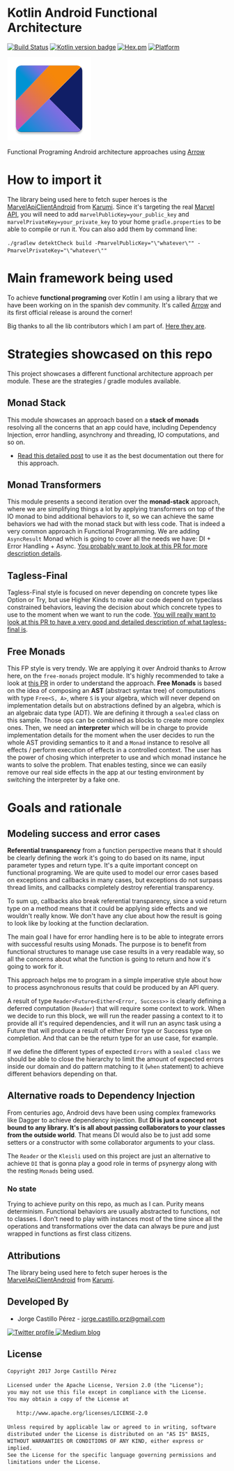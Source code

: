 Kotlin Android Functional Architecture
======================================
[![Build Status](https://www.bitrise.io/app/10edb6301af99ad4/status.svg?token=V3W1vKcNZknWnWzEX1M7Hw&branch=master)](https://www.bitrise.io/app/10edb6301af99ad4)
[![Kotlin version badge](https://img.shields.io/badge/kotlin-1.2.10-blue.svg)](http://kotlinlang.org/)
[![Hex.pm](https://img.shields.io/hexpm/l/plug.svg)](http://www.apache.org/licenses/LICENSE-2.0) [![Platform](https://img.shields.io/badge/platform-android-green.svg)](http://developer.android.com/index.html)

![Kotlin logo](assets/ic_launcher.png)

Functional Programing Android architecture approaches using [Arrow](http://arrow-kt.io/)

# How to import it

The library being used here to fetch super heroes is the [MarvelApiClientAndroid](https://github.com/Karumi/MarvelApiClientAndroid) 
from [Karumi](https://github.com/Karumi). Since it's targeting the real [Marvel API](https://developer.marvel.com/), 
you will need to add `marvelPublicKey=your_public_key` and `marvelPrivateKey=your_private_key` to 
your home `gradle.properties` to be able to compile or run it. You can also add them by command line: 

`./gradlew detektCheck build -PmarvelPublicKey="\"whatever\"" -PmarvelPrivateKey="\"whatever\""`

# Main framework being used

To achieve **functional programing** over Kotlin I am using a library that we have been working on 
in the spanish dev community. It's called [Arrow](https://github.com/arrow-kt/arrow) and its first
official release is around the corner!

Big thanks to all the lib contributors which I am part of. [Here they are](https://github.com/arrow-kt/arrow/graphs/contributors).

# Strategies showcased on this repo

This project showcases a different functional architecture approach per module. These are the 
strategies / gradle modules available.

## Monad Stack
This module showcases an approach based on a **stack of monads** resolving all the concerns that an app could 
have, including Dependency Injection, error handling, asynchrony and threading, IO computations, and so on.
* [Read this detailed post](https://medium.com/@JorgeCastilloPr/kotlin-functional-programming-i-monad-stack-518d1bd8fbee) to use it as the best documentation out there for this approach. 

## Monad Transformers
This module presents a second iteration over the **monad-stack** approach, where we are simplifying things a lot by applying transformers on top of 
the IO monad to bind additional behaviors to it, so we can achieve the same behaviors we had with the monad stack but with less code. 
That is indeed a very common approach in Functional Programming. We are adding `AsyncResult` Monad 
which is going to cover all the needs we have: DI + Error Handling + Async.
[You probably want to look at this PR for more description details](https://github.com/JorgeCastilloPrz/KotlinAndroidFunctional/pull/3).

## Tagless-Final
Tagless-Final style is focused on never depending on concrete types like Option or Try, but use 
Higher Kinds to make our code depend on typeclass constrained behaviors, leaving the decision about 
which concrete types to use to the moment when we want to run the code.
[You will really want to look at this PR to have a very good and detailed description of what tagless-final is](https://github.com/JorgeCastilloPrz/KotlinAndroidFunctional/pull/2).

## Free Monads 
This FP style is very trendy. We are applying it over Android thanks to Arrow here, on the `free-monads` project module. It's highly recommended to take a look at [this PR](https://github.com/JorgeCastilloPrz/KotlinAndroidFunctional/pull/6) in order to understand the approach.
**Free Monads** is based on the idea of composing an **AST** (abstract syntax tree) of computations with  type `Free<S, A>`, where `S` is your algebra, which will never depend on implementation details but on abstractions defined by an algebra, which is an algebraic data type (ADT). We are defining it through a `sealed` class on this sample. 
Those ops can be combined as blocks to create more complex ones. Then, we need an **interpreter** which will be in charge to provide implementation details for the moment when the user decides to run the whole AST providing semantics to it and a `Monad` instance to resolve all effects / perform execution of effects in a controlled context. The user has the power of chosing which interpreter to use and which monad instance he wants to solve the problem. That enables testing, since we can easily remove our real side effects in the app at our testing environment by switching the interpreter by a fake one.

# Goals and rationale

## Modeling success and error cases
**Referential transparency** from a function perspective means that it should be clearly defining 
the work it's going to do based on its name, input parameter types and return type. It's a quite 
important concept on functional programing. We are quite used to model our error cases based on 
exceptions and callbacks in many cases, but exceptions do not surpass thread limits, and callbacks 
completely destroy referential transparency. 

To sum up, callbacks also break referential transparency, since a void return type on a method 
means that it could be applying side effects and we wouldn't really know. We don't have any clue 
about how the result is going to look like by looking at the function declaration.

The main goal I have for error handling here is to be able to integrate errors with successful 
results using Monads. The purpose is to benefit from functional structures to manage use case 
results in a very readable way, so all the concerns about what the function is going to return and 
how it's going to work for it.

This approach helps me to program in a simple imperative style about how to process asynchronous 
results that could be produced by an API query.

A result of type `Reader<Future<Either<Error, Success>>` is clearly defining a deferred computation 
(`Reader`) that will require some context to work. When we decide to run this block, we will run the 
 reader passing a context to it to provide all it's required dependencies, and it will run an 
 async task using a Future that will produce a result of either Error type or Success type on 
 completion. And that can be the return type for an use case, for example.
 
If we define the different types of expected `Errors` with a `sealed class` we should be able to 
close the hierarchy to limit the amount of expected errors inside our domain and do pattern matching 
to it (`when` statement) to achieve different behaviors depending on that.

## Alternative roads to Dependency Injection
From centuries ago, Android devs have been using complex frameworks like Dagger to achieve 
dependency injection. But **DI is just a concept not bound to any library. It's is all about 
passing collaborators to your classes from the outside world**. That means DI would also be to 
just add some setters or a constructor with some collaborator arguments to your class. 

The `Reader` or the `Kleisli` used on this project are just an alternative to achieve `DI` that 
is gonna play a good role in terms of psynergy along with the resting `Monads` being used.  

### No state

Trying to achieve purity on this repo, as much as I can. Purity means determinism. Functional 
behaviors are usually abstracted to functions, not to classes. I don't need to play with instances most 
of the time since all the operations and transformations over the data can always be pure and just wrapped 
in functions as first class citizens.

Attributions
------------
The library being used here to fetch super heroes is the [MarvelApiClientAndroid](https://github.com/Karumi/MarvelApiClientAndroid) 
from [Karumi](https://github.com/Karumi).

Developed By
------------
* Jorge Castillo Pérez - <jorge.castillo.prz@gmail.com>

<a href="https://twitter.com/jorgecastillopr">
  <img alt="Twitter profile" src="https://github.com/JorgeCastilloPrz/KotlinAndroidFunctional/blob/master/assets/twitter_logo.png" />
</a>
<a href="https://medium.com/@jorgecastillopr">
  <img alt="Medium blog" src="https://github.com/JorgeCastilloPrz/KotlinAndroidFunctional/blob/master/assets/medium_blog_logo.png" />
</a>

License
-------

    Copyright 2017 Jorge Castillo Pérez

    Licensed under the Apache License, Version 2.0 (the "License");
    you may not use this file except in compliance with the License.
    You may obtain a copy of the License at

       http://www.apache.org/licenses/LICENSE-2.0

    Unless required by applicable law or agreed to in writing, software
    distributed under the License is distributed on an "AS IS" BASIS,
    WITHOUT WARRANTIES OR CONDITIONS OF ANY KIND, either express or implied.
    See the License for the specific language governing permissions and
    limitations under the License.

